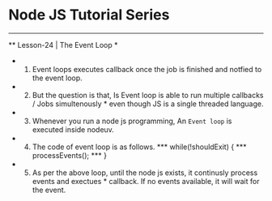 
# Node JS Tutorial Series

***
**  Lesson-24 | The Event Loop
* 
*  1. Event loops executes callback once the job is finished and notfied to the event loop.
*  2. But the question is that, Is Event loop is able to run multiple callbacks / Jobs simultenously *     even though JS is a single threaded language.
*  3. Whenever you run a node js programming, An `Event loop` is executed inside nodeuv.
*  4. The code of event loop is as follows.
***         while(!shouldExit) {
***             processEvents();
***         }

*  5. As per the above loop, until the node js exists, it continusly process events and exectues *        callback. If no events available, it will wait for the event.
